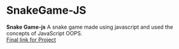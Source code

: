 # SnakeGame-JS
**Snake Game-js**
A snake game made using javascript and used the concepts of JavaScript OOPS.    
[Final link for Project](https://snake-game-3p34g8rsxskpsd1bdc-3p34g8rsxskpsd1bdy.web.codequotient.com/)
